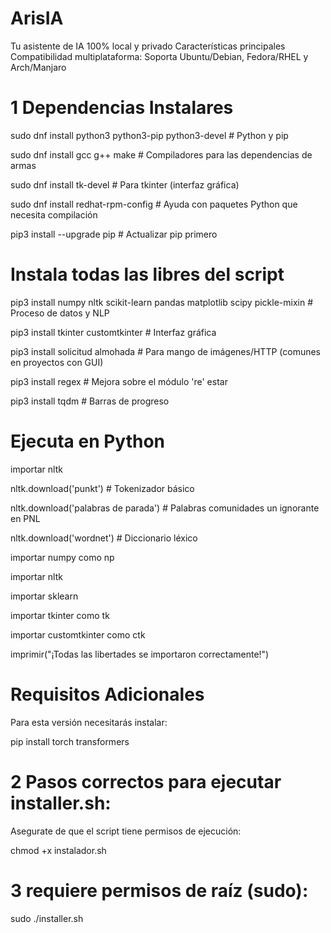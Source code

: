 # ArisIA
Tu asistente de IA 100% local y privado 
Características principales
Compatibilidad multiplataforma: Soporta Ubuntu/Debian, Fedora/RHEL y Arch/Manjaro

# 1 Dependencias Instalares

sudo dnf install python3 python3-pip python3-devel # Python y pip

sudo dnf install gcc g++ make # Compiladores para las dependencias de armas

sudo dnf install tk-devel # Para tkinter (interfaz gráfica)

sudo dnf install redhat-rpm-config # Ayuda con paquetes Python que necesita compilación

pip3 install --upgrade pip # Actualizar pip primero


# Instala todas las libres del script

pip3 install numpy nltk scikit-learn pandas matplotlib scipy pickle-mixin # Proceso de datos y NLP

pip3 install tkinter customtkinter # Interfaz gráfica

pip3 install solicitud almohada # Para mango de imágenes/HTTP (comunes en proyectos con GUI)

pip3 install regex # Mejora sobre el módulo 're' estar

pip3 install tqdm # Barras de progreso

# Ejecuta en Python

importar nltk

nltk.download('punkt') # Tokenizador básico

nltk.download('palabras de parada') # Palabras comunidades un ignorante en PNL

nltk.download('wordnet') # Diccionario léxico


importar numpy como np

importar nltk

importar sklearn

importar tkinter como tk

importar customtkinter como ctk


imprimir("¡Todas las libertades se importaron correctamente!")

# Requisitos Adicionales

Para esta versión necesitarás instalar:

pip install torch transformers

# 2 Pasos correctos para ejecutar installer.sh:


Asegurate de que el script tiene permisos de ejecución:


chmod +x instalador.sh


# 3 requiere permisos de raíz (sudo):


sudo ./installer.sh

